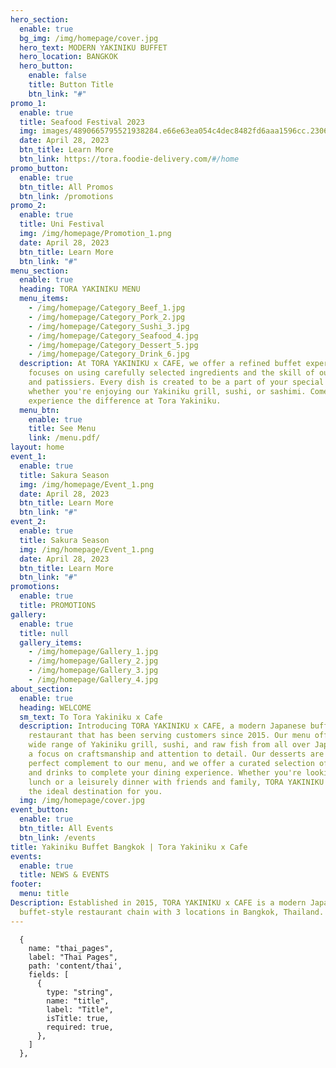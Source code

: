 ```yaml
---
hero_section:
  enable: true
  bg_img: /img/homepage/cover.jpg
  hero_text: MODERN YAKINIKU BUFFET
  hero_location: BANGKOK
  hero_button:
    enable: false
    title: Button Title
    btn_link: "#"
promo_1:
  enable: true
  title: Seafood Festival 2023
  img: images/4890665795521938284.e66e63ea054c4dec8482fd6aaa1596cc.23060611.jpg
  date: April 28, 2023
  btn_title: Learn More
  btn_link: https://tora.foodie-delivery.com/#/home
promo_button:
  enable: true
  btn_title: All Promos
  btn_link: /promotions
promo_2:
  enable: true
  title: Uni Festival
  img: /img/homepage/Promotion_1.png
  date: April 28, 2023
  btn_title: Learn More
  btn_link: "#"
menu_section:
  enable: true
  heading: TORA YAKINIKU MENU
  menu_items:
    - /img/homepage/Category_Beef_1.jpg
    - /img/homepage/Category_Pork_2.jpg
    - /img/homepage/Category_Sushi_3.jpg
    - /img/homepage/Category_Seafood_4.jpg
    - /img/homepage/Category_Dessert_5.jpg
    - /img/homepage/Category_Drink_6.jpg
  description: At TORA YAKINIKU x CAFE, we offer a refined buffet experience that
    focuses on using carefully selected ingredients and the skill of our chefs
    and patissiers. Every dish is created to be a part of your special moments,
    whether you're enjoying our Yakiniku grill, sushi, or sashimi. Come and
    experience the difference at Tora Yakiniku.
  menu_btn:
    enable: true
    title: See Menu
    link: /menu.pdf/
layout: home
event_1:
  enable: true
  title: Sakura Season
  img: /img/homepage/Event_1.png
  date: April 28, 2023
  btn_title: Learn More
  btn_link: "#"
event_2:
  enable: true
  title: Sakura Season
  img: /img/homepage/Event_1.png
  date: April 28, 2023
  btn_title: Learn More
  btn_link: "#"
promotions:
  enable: true
  title: PROMOTIONS
gallery:
  enable: true
  title: null
  gallery_items:
    - /img/homepage/Gallery_1.jpg
    - /img/homepage/Gallery_2.jpg
    - /img/homepage/Gallery_3.jpg
    - /img/homepage/Gallery_4.jpg
about_section:
  enable: true
  heading: WELCOME
  sm_text: To Tora Yakiniku x Cafe
  description: Introducing TORA YAKINIKU x CAFE, a modern Japanese buffet-style
    restaurant that has been serving customers since 2015. Our menu offers a
    wide range of Yakiniku grill, sushi, and raw fish from all over Japan, with
    a focus on craftsmanship and attention to detail. Our desserts are the
    perfect complement to our menu, and we offer a curated selection of snacks
    and drinks to complete your dining experience. Whether you're looking for
    lunch or a leisurely dinner with friends and family, TORA YAKINIKU x CAFE is
    the ideal destination for you.
  img: /img/homepage/cover.jpg
event_button:
  enable: true
  btn_title: All Events
  btn_link: /events
title: Yakiniku Buffet Bangkok | Tora Yakiniku x Cafe
events:
  enable: true
  title: NEWS & EVENTS
footer:
  menu: title
Description: Established in 2015, TORA YAKINIKU x CAFE is a modern Japanese
  buffet-style restaurant chain with 3 locations in Bangkok, Thailand.
---
```

      {
        name: "thai_pages",
        label: "Thai Pages",
        path: 'content/thai',
        fields: [
          {
            type: "string",
            name: "title",
            label: "Title",
            isTitle: true,
            required: true,
          },
        ]
      },